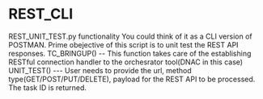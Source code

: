 # REST_CLI
REST_UNIT_TEST.py functionality
You could think of it as a CLI version of POSTMAN. Prime obejective of this script is to unit test the REST API responses.
TC_BRINGUP() -- This function takes care of the establishing RESTful connection handler to the orchesrator tool(DNAC in this case)
UNIT_TEST() --- User needs to provide the url, method type(GET/POST/PUT/DELETE), payload for the REST API to be processed. The task ID is returned.
